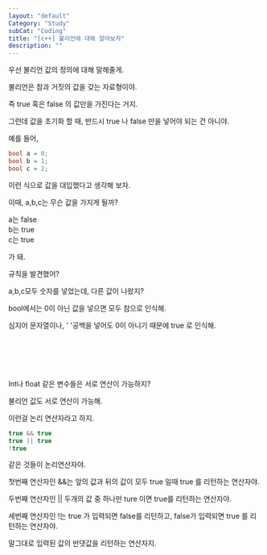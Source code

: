 ```yaml
---
layout: "default"
Category: "Study"
subCat: "Coding"
title: "[c++] 불리언에 대해 알아보자"
description: ""
---
```


우선 불리언 값의 정의에 대해 말해줄게.

불리언은 참과 거짓의 값을 갖는 자료형이야.

즉 true 혹은 false 의 값만을 가진다는 거지.

그런데 값을 초기화 할 때, 반드시 true 나 false 만을 넣어야 되는 건 아니야.

예를 들어,

~~~c++
bool a = 0;
bool b = 1;
bool c = 2;
~~~

이런 식으로 값을 대입했다고 생각해 보자.

이때, a,b,c는 무슨 값을 가지게 될까?

a는 false <br>
b는 true <br>
c는 true <br>

가 돼.

규칙을 발견했어?

a,b,c모두 숫자를 넣었는데, 다른 값이 나왔지?

bool에서는 0이 아닌 값을 넣으면 모두 참으로 인식해.

심지어 문자열이나, ' '공백을 넣어도 0이 아니기 때문에 true 로 인식해.



<br><br><br><br>

Int나 float 같은 변수들은 서로 연산이 가능하지?

불리언 값도 서로 연산이 가능해.

이런걸 논리 연산자라고 하지.

~~~c++
true && true
true || true
!true
~~~

같은 것들이 논리연산자야.


첫번째 연산자인 &&는 앞의 값과 뒤의 값이 모두 true 일때 true 를 리턴하는 연산자야.

두번째 연산자인 || 두개의 값 중 하나만 ture 이면 true를 리턴하는 연산자야.

세번째 연산자인 !는 true 가 입력되면 false를 리턴하고, false가 입력되면 true 를 리턴하는 연산자야.

말그대로 입력된 값의 반댓값을 리턴하는 연산자지.
<br><br><br><br>
